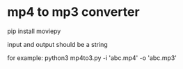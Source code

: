 # mp4 to mp3 converter
pip install moviepy

input and output should be a string 

for example: python3 mp4to3.py -i 'abc.mp4' -o 'abc.mp3'

